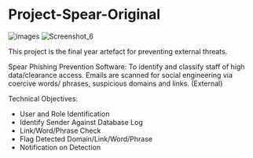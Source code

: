 # Project-Spear-Original


![images](https://github.com/Abdurr224/Project-Spear-Original/assets/166424757/ad3b5fb1-92fc-47aa-b4ae-5f5226219427)
![Screenshot_6](https://github.com/Abdurr224/Project-Spear-Original/assets/166424757/b981cbf0-e75e-4263-8a08-bc05fbb43a3d)

This project is the final year artefact for preventing external threats.

Spear Phishing Prevention Software: To identify and classify staff of high data/clearance access. Emails are scanned for social engineering via coercive words/ phrases, suspicious domains and links.  (External)

Technical Objectives:

- User and Role Identification 
- Identify Sender Against Database Log
- Link/Word/Phrase Check
- Flag Detected Domain/Link/Word/Phrase
- Notification on Detection







